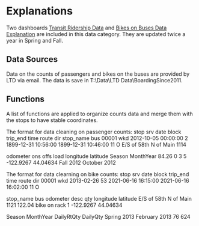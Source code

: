# Explanations

Two dashboards [Transit Ridership Data](https://www.lcog.org/thempo/page/Transit-Ridership-Data) and [Bikes on Buses Data Explanation](https://www.lcog.org/thempo/page/Bikes-on-Buses) are included in this data category. They are updated twice a year in Spring and Fall. 

## Data Sources

Data on the counts of passengers and bikes on the buses are provided by LTD via email. The data is save in T:\Data\LTD Data\BoardingSince2011. 

## Functions

A list of functions are applied to organize counts data and merge them with the stops to have stable coordinates.

The format for data cleaning on passenger counts:
 stop srv                date block            trip_end                time route dir             stop_name  bus
 00001 wkd 2012-10-05 00:00:00     2 1899-12-31 10:56:00 1899-12-31 10:46:00    11   O E/S of 58th N of Main 1114

odometer ons offs load longitude latitude    Season    MonthYear
    84.26   0    3    5 -122.9267 44.04634 Fall 2012 October 2012

The format for data clearning on bike counts:
stop srv       date block            trip_end                time route dir
00001 wkd 2013-02-26    53 2021-06-16 16:15:00 2021-06-16 16:02:00    11   O

stop_name  bus odometer         desc qty longitude latitude
E/S of 58th N of Main 1121   122.04 bike on rack   1 -122.9267 44.04634

 Season     MonthYear DailyRtQty DailyQty
Spring 2013 February 2013         76      624